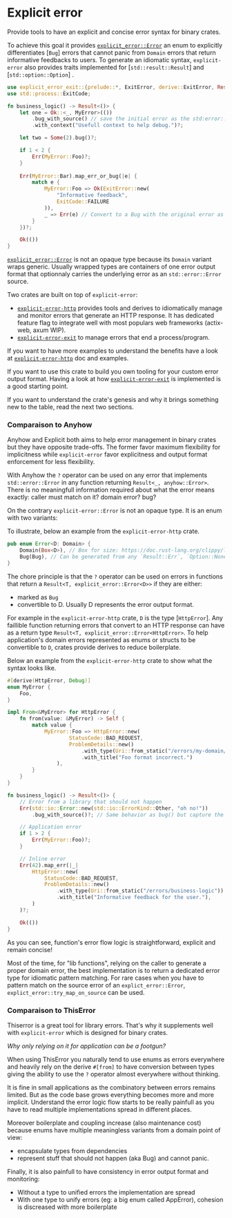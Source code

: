 Explicit error
==============

<!-- cargo-rdme start -->

Provide tools to have an explicit and concise error syntax for binary crates.

To achieve this goal it provides [`explicit_error::Error`](https://docs.rs/explicit-error/latest/explicit_error/error/enum.Error.html) an enum to explicitly differentiates
[`Bug`] errors that cannot panic from `Domain` errors that return informative feedbacks
to users. To generate an idiomatic syntax, `explicit-error` also provides traits implemented for [`std::result::Result`]
and [`std::option::Option`] .

```rust
use explicit_error_exit::{prelude::*, ExitError, derive::ExitError, Result, Bug};
use std::process::ExitCode;

fn business_logic() -> Result<()> {
    let one = Ok::<_, MyError>(())
        .bug_with_source() // save the initial error as the std:error::Error source of the Bug type
        .with_context("Usefull context to help debug.")?;

    let two = Some(2).bug()?;

    if 1 < 2 {
        Err(MyError::Foo)?;
    }
    
    Err(MyError::Bar).map_err_or_bug(|e| {
        match e {
            MyError::Foo => Ok(ExitError::new(
                "Informative feedback",
                ExitCode::FAILURE
            )),
            _ => Err(e) // Convert to a Bug with the original error as its std::error::Error source
        }
    })?;

    Ok(())
}
```

[`explicit_error::Error`](https://docs.rs/explicit-error/latest/explicit_error/error/enum.Error.html) is not an opaque type because its `Domain` variant wraps generic.
Usually wrapped types are containers of one error output format that optionnaly carries the underlying error as an `std::error::Error` source.

Two crates are built on top of `explicit-error`:
- [`explicit-error-http`](https://crates.io/crates/explicit-error-http) provides tools and derives to idiomatically manage and monitor errors that generate an HTTP response. It has dedicated feature flag to integrate well with most populars web frameworks (actix-web, axum WIP).
- [`explicit-error-exit`](https://crates.io/crates/explicit-error-exit) to manage errors that end a process/program.

If you want to have more examples to understand the benefits have a look at [`explicit-error-http`](https://crates.io/crates/explicit-error-http) doc and examples.

If you want to use this crate to build you own tooling for your custom error output format. Having a look at how [
`explicit-error-exit`](https://crates.io/crates/explicit-error-exit) is implemented is a good starting point.

If you want to understand the crate's genesis and why it brings something new to the table, read the next two sections.

### Comparaison to Anyhow

Anyhow and Explicit both aims to help error management in binary crates but they have opposite trade-offs.
The former favor maximum flexibility for implicitness while `explicit-error`
favor explicitness and output format enforcement for less flexibility.

With Anyhow the `?` operator can be used on any error that implements `std::error::Error` in any function
returning `Result<_, anyhow::Error>`. There is no meaningfull information required about what the error means
exactly: caller must match on it? domain error? bug?

On the contrary `explicit-error::Error` is not an opaque type. It is an enum with two variants:

To illustrate, below an example from the `explicit-error-http` crate.

```rust
pub enum Error<D: Domain> {
    Domain(Box<D>), // Box for size: https://doc.rust-lang.org/clippy/lint_configuration.html#large-error-threshold
    Bug(Bug), // Can be generated from any `Result::Err`, `Option::None` or out of the box
}
```

The chore principle is that the `?` operator can be used on errors in functions
that return a `Result<T, explicit_error::Error<D>>` if they are either:
- marked as `Bug`
- convertible to D. Usually D represents the error output format.

For example in the `explicit-error-http` crate, `D` is the type [`HttpError`]. Any faillible function
returning errors that convert to an HTTP response can have as a return type `Result<T, explicit_error::Error<HttpError>`.
To help application's domain errors represented as enums or structs to be convertible to `D`, crates provide derives to reduce boilerplate.

Below an example from the `explicit-error-http` crate to show what the syntax looks like.

```rust
#[derive(HttpError, Debug)]
enum MyError {
    Foo,
}

impl From<&MyError> for HttpError {
    fn from(value: &MyError) -> Self {
        match value {
            MyError::Foo => HttpError::new(
                    StatusCode::BAD_REQUEST,
                    ProblemDetails::new()
                        .with_type(Uri::from_static("/errors/my-domain/foo"))
                        .with_title("Foo format incorrect.")
                ),
        }
    }
}

fn business_logic() -> Result<()> {
    // Error from a library that should not happen
    Err(std::io::Error::new(std::io::ErrorKind::Other, "oh no!"))
        .bug_with_source()?; // Same behavior as bug() but capture the wrapped std::error::Error as a source

    // Application error
    if 1 > 2 {
        Err(MyError::Foo)?;
    }

    // Inline error
    Err(42).map_err(|_|
        HttpError::new(
            StatusCode::BAD_REQUEST,
            ProblemDetails::new()
                .with_type(Uri::from_static("/errors/business-logic"))
                .with_title("Informative feedback for the user."),
        )
    )?;

    Ok(())
}
```

As you can see, function's error flow logic is straightforward, explicit and remain concise!

Most of the time, for "lib functions", relying on the caller to generate a proper domain error,
the best implementation is to return a dedicated error type for idiomatic pattern matching.
For rare cases when you have to pattern match on the source error of an `explict_error::Error`,
`explict_error::try_map_on_source` can be used.

### Comparaison to ThisError

Thiserror is a great tool for library errors. That's why it supplements well with `explicit-error`
which is designed for binary crates.

_Why only relying on it for application can be a footgun?_

When using ThisError you naturally tend to use enums as errors everywhere and heavily rely on the derive `#[from]`
to have conversion between types giving the ability to use the `?` operator almost everywhere without thinking.

It is fine in small applications as the combinatory between errors remains limited. But as the code base grows
everything becomes more and more implicit. Understand the error logic flow starts to be really painfull as you
have to read multiple implementations spread in different places.

Moreover boilerplate and coupling increase (also maintenance cost) because enums have multiple meaningless variants
from a domain point of view:
- encapsulate types from dependencies
- represent stuff that should not happen (aka Bug) and cannot panic.

Finally, it is also painfull to have consistency in error output format and monitoring:
- Without a type to unified errors the implementation are spread
- With one type to unify errors (eg: a big enum called AppError), cohesion is discreased with more boilerplate

<!-- cargo-rdme end -->
